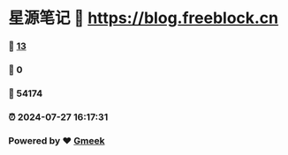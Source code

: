# 星源笔记 :link: https://blog.freeblock.cn 
### :page_facing_up: [13](https://blog.freeblock.cn/tag.html) 
### :speech_balloon: 0 
### :hibiscus: 54174 
### :alarm_clock: 2024-07-27 16:17:31 
### Powered by :heart: [Gmeek](https://github.com/Meekdai/Gmeek)
